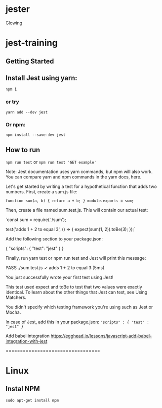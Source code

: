 # jester
Glowing
# jest-training

## Getting Started
## Install Jest using yarn:
`npm i`

### or try
`yarn add --dev jest`

### Or npm:

`npm install --save-dev jest`

## How to run
`npm run test`
or
`npm run test 'GET example'`


Note: Jest documentation uses yarn commands, but npm will also work. You can compare yarn and npm commands in the yarn docs, here.

Let's get started by writing a test for a hypothetical function that adds two numbers. First, create a sum.js file:

`function sum(a, b) {
return a + b;
}
module.exports = sum;`

Then, create a file named sum.test.js. This will contain our actual test:

`const sum = require('./sum');

test('adds 1 + 2 to equal 3', () => {
expect(sum(1, 2)).toBe(3);
});`

Add the following section to your package.json:

{
"scripts": {
"test": "jest"
}
}

Finally, run yarn test or npm run test and Jest will print this message:

PASS  ./sum.test.js
✓ adds 1 + 2 to equal 3 (5ms)

You just successfully wrote your first test using Jest!

This test used expect and toBe to test that two values were exactly identical. To learn about the other things that Jest can test, see Using Matchers.

You didn't specify which testing framework you're using such as Jest or Mocha.

In case of Jest, add this in your package.json:
``"scripts" : {
"test" : "jest"
}``



Add babel integration
https://egghead.io/lessons/javascript-add-babel-integration-with-jest 





=================================
# Linux
## Instal NPM
`sudo apt-get install npm`